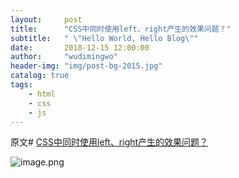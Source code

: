 ```yaml
---
layout:     post
title:      "CSS中同时使用left、right产生的效果问题？"
subtitle:   " \"Hello World, Hello Blog\""
date:       2018-12-15 12:00:00
author:     "wudimingwo"
header-img: "img/post-bg-2015.jpg"
catalog: true
tags:
    - html
    - css
    - js
---
```




原文# [CSS中同时使用left、right产生的效果问题？](https://segmentfault.com/q/1010000011961314)

![image.png](https://upload-images.jianshu.io/upload_images/13637909-776273c19211b240.png?imageMogr2/auto-orient/strip%7CimageView2/2/w/1240)
